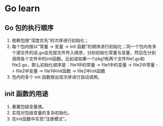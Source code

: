 # Go learn
## Go 包的执行顺序
  1. 依赖包按“深度优先”的次序进行初始化；
  2. 每个包内按以“常量 -> 变量 -> init 函数”的顺序进行初始化；同一个包内有多个源文件的话,go会先按文件传入顺序，分别初始化常量与变量，然后在分别调用各个文件中的init函数。比如说如果一个pkg1有两个文件file1.go和file2.go，那么初始化顺序是：file1中的常量 -> file1中的变量 -> file2中常量 -> file2中变量 -> file1中init函数 -> file2中init函数
  4. 包内的多个 init 函数按出现次序进行自动调用。  
## init 函数的用途
  1. 重置包级变量值。  
  2. 实现对包级变量的复杂初始化。
  3. 在init函数中实现“注册模式”。
